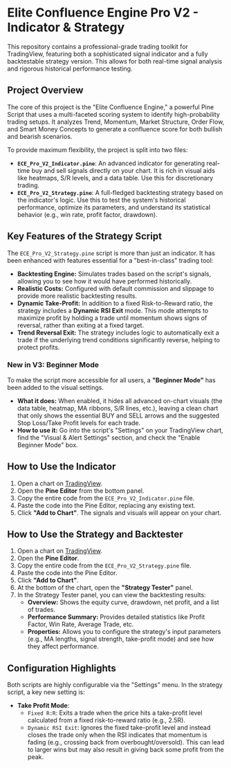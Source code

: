 # Elite Confluence Engine Pro V2 - Indicator & Strategy

This repository contains a professional-grade trading toolkit for TradingView, featuring both a sophisticated signal indicator and a fully backtestable strategy version. This allows for both real-time signal analysis and rigorous historical performance testing.

## Project Overview

The core of this project is the "Elite Confluence Engine," a powerful Pine Script that uses a multi-faceted scoring system to identify high-probability trading setups. It analyzes Trend, Momentum, Market Structure, Order Flow, and Smart Money Concepts to generate a confluence score for both bullish and bearish scenarios.

To provide maximum flexibility, the project is split into two files:

*   **`ECE_Pro_V2_Indicator.pine`**: An advanced indicator for generating real-time buy and sell signals directly on your chart. It is rich in visual aids like heatmaps, S/R levels, and a data table. Use this for discretionary trading.
*   **`ECE_Pro_V2_Strategy.pine`**: A full-fledged backtesting strategy based on the indicator's logic. Use this to test the system's historical performance, optimize its parameters, and understand its statistical behavior (e.g., win rate, profit factor, drawdown).

## Key Features of the Strategy Script

The `ECE_Pro_V2_Strategy.pine` script is more than just an indicator. It has been enhanced with features essential for a "best-in-class" trading tool:

*   **Backtesting Engine:** Simulates trades based on the script's signals, allowing you to see how it would have performed historically.
*   **Realistic Costs:** Configured with default commission and slippage to provide more realistic backtesting results.
*   **Dynamic Take-Profit:** In addition to a fixed Risk-to-Reward ratio, the strategy includes a **Dynamic RSI Exit** mode. This mode attempts to maximize profit by holding a trade until momentum shows signs of reversal, rather than exiting at a fixed target.
*   **Trend Reversal Exit:** The strategy includes logic to automatically exit a trade if the underlying trend conditions significantly reverse, helping to protect profits.

### New in V3: Beginner Mode

To make the script more accessible for all users, a **"Beginner Mode"** has been added to the visual settings.

*   **What it does:** When enabled, it hides all advanced on-chart visuals (the data table, heatmap, MA ribbons, S/R lines, etc.), leaving a clean chart that only shows the essential BUY and SELL arrows and the suggested Stop Loss/Take Profit levels for each trade.
*   **How to use it:** Go into the script's "Settings" on your TradingView chart, find the "Visual & Alert Settings" section, and check the "Enable Beginner Mode" box.

## How to Use the **Indicator**

1.  Open a chart on [TradingView](https://www.tradingview.com/).
2.  Open the **Pine Editor** from the bottom panel.
3.  Copy the entire code from the `ECE_Pro_V2_Indicator.pine` file.
4.  Paste the code into the Pine Editor, replacing any existing text.
5.  Click **"Add to Chart"**. The signals and visuals will appear on your chart.

## How to Use the **Strategy** and Backtester

1.  Open a chart on [TradingView](https://www.tradingview.com/).
2.  Open the **Pine Editor**.
3.  Copy the entire code from the `ECE_Pro_V2_Strategy.pine` file.
4.  Paste the code into the Pine Editor.
5.  Click **"Add to Chart"**.
6.  At the bottom of the chart, open the **"Strategy Tester"** panel.
7.  In the Strategy Tester panel, you can view the backtesting results:
    *   **Overview:** Shows the equity curve, drawdown, net profit, and a list of trades.
    *   **Performance Summary:** Provides detailed statistics like Profit Factor, Win Rate, Average Trade, etc.
    *   **Properties:** Allows you to configure the strategy's input parameters (e.g., MA lengths, signal strength, take-profit mode) and see how they affect performance.

## Configuration Highlights

Both scripts are highly configurable via the "Settings" menu. In the strategy script, a key new setting is:

*   **Take Profit Mode**:
    *   `Fixed R:R`: Exits a trade when the price hits a take-profit level calculated from a fixed risk-to-reward ratio (e.g., 2.5R).
    *   `Dynamic RSI Exit`: Ignores the fixed take-profit level and instead closes the trade only when the RSI indicates that momentum is fading (e.g., crossing back from overbought/oversold). This can lead to larger wins but may also result in giving back some profit from the peak.